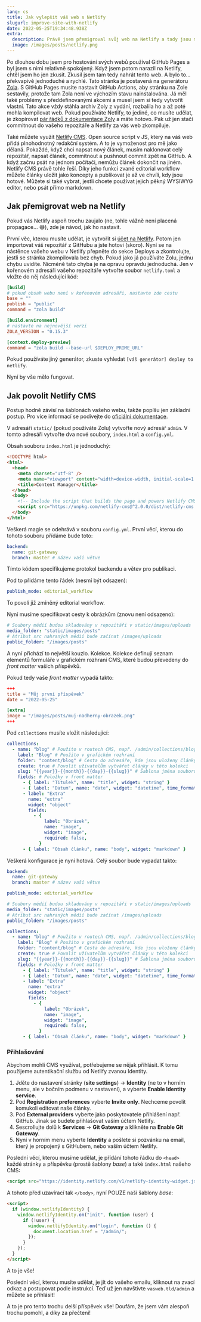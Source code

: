 ```yaml
---
lang: cs
title: Jak vylepšit váš web s Netlify
slugurl: improve-site-with-netlify
date: 2022-05-25T19:34:48.938Z
extra:
  description: Právě jsem přemigroval svůj web na Netlify a tady jsou mé myšlenky.
  image: /images/posts/netlify.png
---
```


Po dlouhou dobu jsem pro hostování svých webů používal GitHub Pages a byl jsem s nimi relativně spokojený. Když jsem potom narazil na Netlify, chtěl jsem ho jen zkusit. Zkusil jsem tam tedy nahrát tento web. A bylo to... překvapivě jednoduché a rychlé. Tato stránka je postavená na generátoru [Zola](https://www.getzola.org/). S GitHub Pages musíte nastavit GitHub Actions, aby stránku na Zole sestavily, protože tam Zola není ve výchozím stavu nainstalována. Já měl také problémy s předdefinovanými akcemi a musel jsem si tedy vytvořit vlastní. Tato akce vždy stáhla archiv Zoly z vydání, rozbalila ho a až poté mohla kompilovat web. Pokud používáte Netlify, to jediné, co musíte udělat, je zkopírovat [pár řádků z dokumentace Zoly](https://www.getzola.org/documentation/deployment/netlify/) a máte hotovo. Pak už jen stačí commitnout do vašeho repozitáře a Netlify za vás web zkompiluje.

Také můžete využít [Netlify CMS](https://www.netlifycms.org/). Open source script v JS, který na váš web přidá plnohodnotný redakční systém. A to je vymoženost pro mě jako dělaná. Pokaždé, když chci napsat nový článek, musím naklonovat celý repozitář, napsat článek, commitnout a pushnout commit zpět na GitHub. A když začnu psát na jednom počítači, nemůžu článek dokončit na jiném. Netlify CMS právě tohle řeší. Díky jeho funkci zvané editorial workflow můžete články uložit jako koncepty a publikovat je až ve chvíli, kdy jsou hotové. Můžete si také vybrat, jestli chcete používat jejich pěkný WYSIWYG editor, nebo psát přímo markdown.

## Jak přemigrovat web na Netlify

Pokud vás Netlify aspoň trochu zaujalo (ne, tohle vážně není placená propagace... 😅️), zde je návod, jak ho nastavit.

První věc, kterou musíte udělat, je vytvořit si [účet na Netlify](https://app.netlify.com/). Potom jen importovat váš repozitář z GitHubu a jste hotovi (skoro). Nyní se na nástěnce vašeho webu v Netlify přepněte do sekce Deploys a zkontrolujte, jestli se stránka zkompilovala bez chyb. Pokud jako já používáte Zolu, jednu chybu uvidíte. Nicméně tato chyba je na opravu opravdu jednoduchá. Jen v kořenovém adresáři vašeho repozitáře vytvořte soubor `netlify.toml` a vložte do něj následující kód:

```toml
[build]
# pokud obsah webu není v kořenovém adresáři, nastavte zde cestu
base = ""
publish = "public"
command = "zola build"

[build.environment]
# nastavte na nejnovější verzi
ZOLA_VERSION = "0.15.3"

[context.deploy-preview]
command = "zola build --base-url $DEPLOY_PRIME_URL"
```

Pokud používáte jiný generátor, zkuste vyhledat `[váš generátor] deploy to netlify`.

Nyní by vše mělo fungovat.

## Jak povolit Netlify CMS

Postup hodně závisí na šablonách vašeho webu, takže popíšu jen základní postup. Pro více informací se podívejte do [oficiální dokumentace](https://www.netlifycms.org/docs/).

V adresáři `static/` (pokud používáte Zolu) vytvořte nový adresář `admin`. V tomto adresáři vytvořte dva nové soubory, `index.html` a `config.yml`.

Obsah souboru `index.html` je jednoduchý:

```html
<!DOCTYPE html>
<html>
  <head>
    <meta charset="utf-8" />
    <meta name="viewport" content="width=device-width, initial-scale=1.0" />
    <title>Content Manager</title>
  </head>
  <body>
    <!-- Include the script that builds the page and powers Netlify CMS -->
    <script src="https://unpkg.com/netlify-cms@^2.0.0/dist/netlify-cms.js"></script>
  </body>
</html>
```

Veškerá magie se odehrává v souboru `config.yml`. První věcí, kterou do tohoto souboru přídáme bude toto:

```yaml
backend:
  name: git-gateway
  branch: master # název vaší větve
```

Tímto kódem specifikujeme protokol backendu a větev pro publikaci.

Pod to přidáme tento řádek (nesmí být odsazen):

```yaml
publish_mode: editorial_workflow
```

To povolí již zmíněný editorial workflow.

Nyní musíme specifikovat cesty k obrázkům (znovu není odsazeno):

```yaml
# Soubory médií budou skladovány v repozitáři v static/images/uploads
media_folder: "static/images/posts"
# Atribut src nahraných médií bude začínat /images/uploads
public_folder: "/images/posts"
```

A nyní přichází to největší kouzlo. Kolekce. Kolekce definují seznam elementů formuláře v grafickém rozhraní CMS, které budou převedeny do _front matter_ vašich příspěvků.

Pokud tedy vaše _front matter_ vypadá takto:

```toml
+++
title = "Můj první příspěvek"
date = "2022-05-25"

[extra]
image = "/images/posts/muj-nadherny-obrazek.png"
+++
```

Pod `collections` musíte vložit následující:

```yaml
collections:
  - name: "blog" # Použito v routech CMS, např. /admin/collections/blog
    label: "Blog" # Použito v grafickém rozhraní
    folder: "content/blog" # Cesta do adresáře, kde jsou uloženy články
    create: true # Povolit uživatelům vytvářet články v této kolekci
    slug: "{{year}}-{{month}}-{{day}}-{{slug}}" # Šablona jména souboru, např. YYYY-MM-DD-title.md
    fields: # Položky v front matter
      - { label: "Titulek", name: "title", widget: "string" }
      - { label: "Datum", name: "date", widget: "datetime", time_format: false }
      - label: "Extra"
        name: "extra"
        widget: "object"
        fields:
          - {
              label: "Obrázek",
              name: "image",
              widget: "image",
              required: false,
            }
      - { label: "Obsah článku", name: "body", widget: "markdown" }
```

Veškerá konfigurace je nyní hotová. Celý soubor bude vypadat takto:

```yaml
backend:
  name: git-gateway
  branch: master # název vaší větve

publish_mode: editorial_workflow

# Soubory médií budou skladovány v repozitáři v static/images/uploads
media_folder: "static/images/posts"
# Atribut src nahraných médií bude začínat /images/uploads
public_folder: "/images/posts"

collections:
  - name: "blog" # Použito v routech CMS, např. /admin/collections/blog
    label: "Blog" # Použito v grafickém rozhraní
    folder: "content/blog" # Cesta do adresáře, kde jsou uloženy články
    create: true # Povolit uživatelům vytvářet články v této kolekci
    slug: "{{year}}-{{month}}-{{day}}-{{slug}}" # Šablona jména souboru, např. YYYY-MM-DD-title.md
    fields: # Položky v front matter
      - { label: "Titulek", name: "title", widget: "string" }
      - { label: "Datum", name: "date", widget: "datetime", time_format: false }
      - label: "Extra"
        name: "extra"
        widget: "object"
        fields:
          - {
              label: "Obrázek",
              name: "image",
              widget: "image",
              required: false,
            }
      - { label: "Obsah článku", name: "body", widget: "markdown" }
```

### Přihlašování

Abychom mohli CMS využívat, potřebujeme se nějak přihlásit. K tomu použijeme autentikační službu od Netlify zvanou Identity.

1. Jděte do nastavení stránky (**site settings**) → **Identity** (ne to v horním menu, ale v bočním podmenu v nastavení), a vyberte **Enable Identity service**.
2. Pod **Registration preferences** vyberte **Invite only**. Nechceme povolit komukoli editovat naše články.
3. Pod **External providers** vyberte jako poskytovatele přihlášení např. GitHub. Jinak se budete přihlašovat vaším účtem Netlify.
4. Sescrollujte dolů k **Services** → **Git Gateway** a klikněte na **Enable Git Gateway**.
5. Nyní v horním menu vyberte **Identity** a pošlete si pozvánku na email, který je propojený s GitHubem, nebo vaším účtem Netlify.

Poslední věcí, kterou musíme udělat, je přídání tohoto řádku do `<head>` každé stránky a příspěvku (prostě šablony _base_) a také `index.html` našeho CMS:

```html
<script src="https://identity.netlify.com/v1/netlify-identity-widget.js"></script>
```

A tohoto před uzavírací tak `</body>`, nyní POUZE naší šablony _base_:

```html
<script>
  if (window.netlifyIdentity) {
    window.netlifyIdentity.on("init", function (user) {
      if (!user) {
        window.netlifyIdentity.on("login", function () {
          document.location.href = "/admin/";
        });
      }
    });
  }
</script>
```

A to je vše!

Poslední věcí, kterou musíte udělat, je jít do vašeho emailu, kliknout na zvací odkaz a postupovat podle instrukcí. Teď už jen navštivte `vasweb.tld/admin` a můžete se přihlásit!

A to je pro tento trochu delší příspěvek vše! Doufám, že jsem vám alespoň trochu pomohl, a díky za přečtení!
